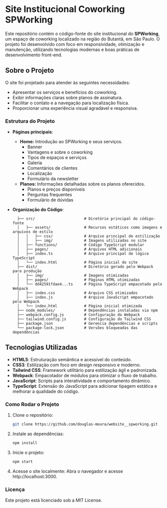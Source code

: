 # Site Institucional Coworking SPWorking

Este repositório contém o código-fonte do site institucional do **SPWorking**, um espaço de coworking localizado na região do Butantã, em São Paulo. O projeto foi desenvolvido com foco em responsividade, otimização e manutenção, utilizando tecnologias modernas e boas práticas de desenvolvimento front-end.

## Sobre o Projeto

O site foi projetado para atender às seguintes necessidades:
- Apresentar os serviços e benefícios do coworking.
- Exibir informações claras sobre planos de assinatura.
- Facilitar o contato e a navegação para localização física.
- Proporcionar uma experiência visual agradável e responsiva.

### Estrutura do Projeto

- **Páginas principais**: 
  - **Home:** Introdução ao SPWorking e seus serviços.
    - Banner
    - Vantagens e sobre o coworking
    - Tipos de espaços e serviços
    - Galeria
    - Comentários de clientes
    - Localização
    - Formulário da newsletter
  - **Planos:** Informações detalhadas sobre os planos oferecidos.
    - Planos e preços disponíveis
    - Perguntas frequentes
    - Formulário de dúvidas
    
- **Organização do Código**:
  
        ├── src/                      # Diretório principal do código-fonte
        │   ├── assets/               # Recursos estáticos como imagens e arquivos de estilo
        │   │   ├── css/              # Arquivo principal de estilização
        │   │   ├── img/              # Imagens utilizadas no site
        │   ├── functions/            # Código TypeScript modular
        │   ├── pages/                # Arquivos HTML adicionais
        │   ├── index.ts              # Arquivo principal de lógica TypeScript
        │   └── index.html            # Página inicial do site
        ├── dist/                     # Diretório gerado pelo Webpack para produção
        │   ├── img/                  # Imagens otimizadas
        │   ├── pages/                # Páginas HTML otimizadas
        │   └── dd42591fdae4...ts     # Página TypeScript empacotado pelo Webpack
        │   ├── index.css             # Arquivo CSS otimizados
        │   ├── index.js              # Arquivo JavaScript empacotado pelo Webpack
        │   └── index.html            # Página inicial otimizada
        ├── node_modules/             # Dependências instaladas via npm
        ├── webpack.config.js         # Configuração do Webpack
        ├── tailwind.config.js        # Configuração do Tailwind CSS
        ├── package.json              # Gerencia dependências e scripts
        └── package-lock.json         # Versões bloqueadas das dependências                               

## Tecnologias Utilizadas

- **HTML5**: Estruturação semântica e acessível do conteúdo.
- **CSS3**: Estilização com foco em design responsivo e moderno.
- **Tailwind CSS**: Framework utilitário para estilização ágil e padronizada.
- **Webpack**: Empacotador de módulos para otimizar o fluxo de trabalho.
- **JavaScript**: Scripts para interatividade e comportamento dinâmico.
- **TypeScript**: Extensão do JavaScript para adicionar tipagem estática e melhorar a qualidade do código. 

### Como Rodar o Projeto

1. Clone o repositório:
   
   ```bash
   git clone https://github.com/douglas-moura/website__spworking.git
   ```

2. Instale as dependências:

   ```bash
   npm install
   ```

3. Inicie o projeto:

   ```bash
   npm start
   ```

4. Acesse o site localmente: Abra o navegador e acesse http://localhost:3000.

### Licença

Este projeto está licenciado sob a MIT License.

